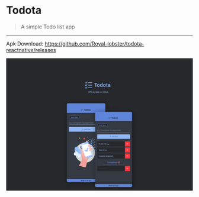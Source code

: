 # Todota

> A simple Todo list app
---
Apk Download: https://github.com/Royal-lobster/todota-reactnative/releases
<p align="center">
  <img src="./interface.png"/>  
</p>

